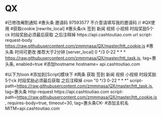# QX 
#已修改阉割通知
#惠头条   邀请码 97593577 不介意请填写我的邀请码  //
#QX使用
#获取cookie
[rewrite_local]
#惠头条ck 签到 新闻 视频 小视频 时段奖励5个ck 时段奖励必须最后获取 之后注释掉
https:\/\/api\.cashtoutiao\.com url script-request-body https://raw.githubusercontent.com/zmmmasa/QX/master/htt_cookie.js
#惠头条 时间可更改 推荐大于2分钟
[server_local]
0 */3 0-22 * * * https://raw.githubusercontent.com/zmmmasa/QX/master/htt_task.js, tag=惠头条, enabled=true
#添加hostname
hostname= api.cashtoutiao.com

#以下为loon 
#添加到[Script]模块下
#两条  获取 签到 新闻 视频 小视频 时段奖励5个ck 时段奖励必须最后获取 之后注释掉
cron "0 */3 0-22 * * *" script-path=https://raw.githubusercontent.com/zmmmasa/QX/master/htt_task.js, tag=惠头条
http-request https:\/\/api\.cashtoutiao\.com script-path=https://raw.githubusercontent.com/zmmmasa/QX/master/htt_cookie.js, requires-body=true, timeout=30, tag=惠头条CK-
#添加主机名
MITM=api.cashtoutiao.com
